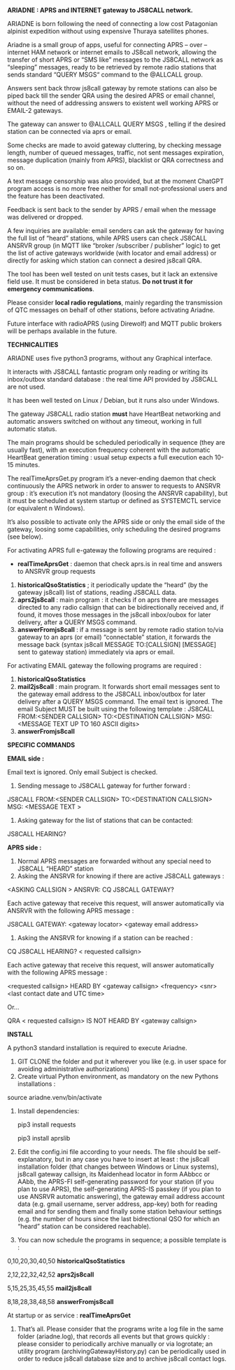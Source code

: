 **ARIADNE : APRS and INTERNET gateway to JS8CALL network.**

ARIADNE is born following the need of connecting a low cost Patagonian alpinist expedition without using expensive Thuraya satellites phones.

Ariadne is a small group of apps, useful for connecting APRS – over – internet HAM network or internet emails to JS8call network, allowing the transfer of short APRS or “SMS like” messages to the JS8CALL network as “sleeping” messages, ready to be retrieved by remote radio stations that sends standard “QUERY MSGS“ command to the @ALLCALL group.

Answers sent back throw js8call gateway by remote stations can also be piped back till the sender QRA using the desired APRS or email channel, without the need of addressing answers to existent well working APRS or EMAIL-2 gateways.

The gateway can answer to @ALLCALL QUERY MSGS , telling if the desired station can be connected via aprs or email.

Some checks are made to avoid gateway cluttering, by checking message length, number of queued messages, traffic, not sent messages expiration, message duplication (mainly from APRS), blacklist or QRA correctness and so on.

A text message censorship was also provided, but at the moment ChatGPT program access is no more free neither for small not-professional users and the feature has been deactivated.

Feedback is sent back to the sender by APRS / email when the message was delivered or dropped.

A few inquiries are available: email senders can ask the gateway for having the full list of “heard” stations, while APRS users can check JS8CALL ANSRVR group (in MQTT like “broker /subscriber / publisher” logic) to get the list of active gateways worldwide (with locator and email address) or directly for asking which station can connect a desired js8call QRA.

The tool has been well tested on unit tests cases, but it lack an extensive field use. It must be considered in beta status. **Do not trust it for emergency communications**.

Please consider **local radio regulations**, mainly regarding the transmission of QTC messages on behalf of other stations, before activating Ariadne.

Future interface with radioAPRS (using Direwolf) and MQTT public brokers will be perhaps available in the future.

**TECHNICALITIES**

ARIADNE uses five python3 programs, without any Graphical interface.

It interacts with JS8CALL fantastic program only reading or writing its inbox/outbox standard database : the real time API provided by JS8CALL are not used.

It has been well tested on Linux / Debian, but it runs also under Windows.

The gateway JS8CALL radio station **must** have HeartBeat networking and automatic answers switched on without any timeout, working in full automatic status.

The main programs should be scheduled periodically in sequence (they are usually fast), with an execution frequency coherent with the automatic HeartBeat generation timing : usual setup expects a full execution each 10-15 minutes.

The realTimeAprsGet.py program it’s a never-ending daemon that check continuously the APRS network in order to answer to requests to ANSRVR group : it’s execution it’s not mandatory (loosing the ANSRVR capability), but it must be scheduled at system startup or defined as SYSTEMCTL service (or equivalent n Windows).

It’s also possible to activate only the APRS side or only the email side of the gateway, loosing some capabilities, only scheduling the desired programs (see below).

For activating APRS full e-gateway the following programs are required :

-   **realTimeAprsGet** : daemon that check aprs.is in real time and answers to ANSRVR group requests
   
1.  **historicalQsoStatistics** ; it periodically update the “heard” (by the gateway js8call) list of stations, reading JS8CALL data.
2.  **aprs2js8call** : main program : it checks if on aprs there are messages directed to any radio callsign that can be bidirectionally received and, if found, it moves those messages in the js8call inbox/oubox for later delivery, after a QUERY MSGS command.
3.  **answerFromjs8call** : if a message is sent by remote radio station to/via gateway to an aprs (or email) “connectable” station, it forwards the message back (syntax js8call MESSAGE TO:[CALLSIGN] [MESSAGE] sent to gateway station) immediately via aprs or email.

For activating EMAIL gateway the following programs are required :

1.  **historicalQsoStatistics**
2.  **mail2js8call** : main program. It forwards short email messages sent to the gateway email address to the JS8CALL inbox/outbox for later delivery after a QUERY MSGS command. The email text is ignored. The email Subject MUST be built using the following template : JS8CALL FROM:\<SENDER CALLSIGN\> TO:\<DESTINATION CALLSIGN\> MSG: \<MESSAGE TEXT UP TO 160 ASCII digits\>
3.  **answerFromjs8call**

**SPECIFIC COMMANDS**

**EMAIL side :**

Email text is ignored. Only email Subject is checked.

1.  Sending message to JS8CALL gateway for further forward :

JS8CALL FROM:\<SENDER CALLSIGN\> TO:\<DESTINATION CALLSIGN\> MSG: \<MESSAGE TEXT \>

1.  Asking gateway for the list of stations that can be contacted:

JS8CALL HEARING?

**APRS side :**

1.  Normal APRS messages are forwarded without any special need to JS8CALL “HEARD” station
2.  Asking the ANSRVR for knowing if there are active JS8CALL gateways :

\<ASKING CALLSIGN \> ANSRVR: CQ JS8CALL GATEWAY?

Each active gateway that receive this request, will answer automatically via ANSRVR with the following APRS message :

JS8CALL GATEWAY: \<gateway locator\> \<gateway email address\>

1.  Asking the ANSRVR for knowing if a station can be reached :

CQ JS8CALL HEARING? \< requested callsign\>

Each active gateway that receive this request, will answer automatically with the following APRS message :

\<requested callsign\> HEARD BY \<gateway callsign\> \<frequency\> \<snr\> \<last contact date and UTC time\>

Or…

QRA \< requested callsign\> IS NOT HEARD BY \<gateway callsign\>

**INSTALL**

A python3 standard installation is required to execute Ariadne.

1.  GIT CLONE the folder and put it wherever you like (e.g. in user space for avoiding administrative authorizations)
2.  Create virtual Python environment, as mandatory on the new Pythons installations :

source ariadne.venv/bin/activate

1.  Install dependencies:

    pip3 install requests

    pip3 install aprslib

1.  Edit the config.ini file according to your needs. The file should be self-explanatory, but in any case you have to insert at least : the js8call installation folder (that changes between Windows or Linux systems), js8call gateway callsign, its Maidenhead locator in form AAbbcc or AAbb, the APRS-FI self-generating password for your station (if you plan to use APRS), the self-generating APRS-IS passkey (if you plan to use ANSRVR automatic answering), the gateway email address account data (e.g. gmail username, server address, app-key) both for reading email and for sending them and finally some station behaviour settings (e.g. the number of hours since the last bidrectional QSO for which an “heard” station can be considered reachable).
2.  You can now schedule the programs in sequence; a possible template is :

0,10,20,30,40,50 **historicalQsoStatistics**

2,12,22,32,42,52 **aprs2js8call**

5,15,25,35,45,55 **mail2js8call**

8,18,28,38,48,58 **answerFromjs8call**

At startup or as service : **realTimeAprsGet**

1.  That’s all. Please consider that the programs write a log file in the same folder (ariadne.log), that records all events but that grows quickly : please consider to periodically archive manually or via logrotate; an utility program (archivingGatewayHistory.py) can be periodically used in order to reduce js8call database size and to archive js8call contact logs.
